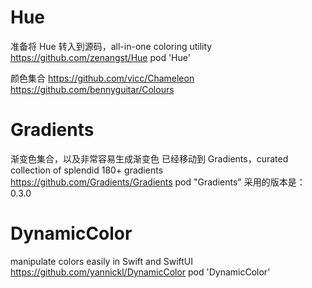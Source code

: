 
# Hue
准备将 Hue 转入到源码，all-in-one coloring utility 
https://github.com/zenangst/Hue
pod 'Hue'

颜色集合
https://github.com/vicc/Chameleon
https://github.com/bennyguitar/Colours


# Gradients
渐变色集合，以及非常容易生成渐变色
已经移动到 Gradients，curated collection of splendid 180+ gradients 
https://github.com/Gradients/Gradients
 pod "Gradients"
 采用的版本是：0.3.0
 


# DynamicColor
manipulate colors easily in Swift and SwiftUI 
https://github.com/yannickl/DynamicColor
pod 'DynamicColor'
